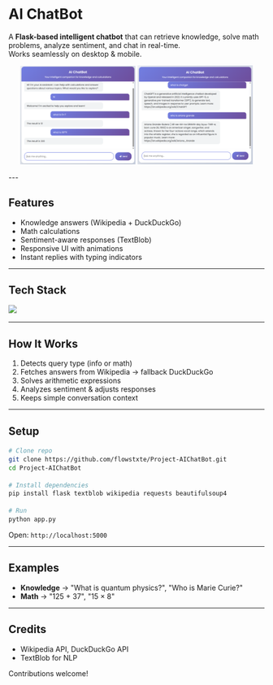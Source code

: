 
# AI ChatBot

A **Flask-based intelligent chatbot** that can retrieve knowledge, solve math problems, analyze sentiment, and chat in real-time.  
Works seamlessly on desktop & mobile.

<p align="center">
  <img src="https://raw.githubusercontent.com/flowstxte/Project-AIChatBot/refs/heads/main/ss1.png" width="45%" />
  <img src="https://raw.githubusercontent.com/flowstxte/Project-AIChatBot/refs/heads/main/ss2.png" width="45%" />
</p>
---

## Features
- Knowledge answers (Wikipedia + DuckDuckGo)  
- Math calculations  
- Sentiment-aware responses (TextBlob)  
- Responsive UI with animations  
- Instant replies with typing indicators  

---

## Tech Stack
<p>
  <img src="https://skillicons.dev/icons?i=python,flask,html,css,js,jquery" />
</p>

---

## How It Works
1. Detects query type (info or math)  
2. Fetches answers from Wikipedia → fallback DuckDuckGo  
3. Solves arithmetic expressions  
4. Analyzes sentiment & adjusts responses  
5. Keeps simple conversation context  

---

## Setup

```bash
# Clone repo
git clone https://github.com/flowstxte/Project-AIChatBot.git
cd Project-AIChatBot

# Install dependencies
pip install flask textblob wikipedia requests beautifulsoup4

# Run
python app.py
````

Open: `http://localhost:5000`

---

## Examples

* **Knowledge** → "What is quantum physics?", "Who is Marie Curie?"
* **Math** → "125 + 37", "15 × 8"

---

## Credits

* Wikipedia API, DuckDuckGo API
* TextBlob for NLP

Contributions welcome!
